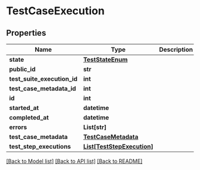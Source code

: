 # TestCaseExecution

## Properties
Name | Type | Description | Notes
------------ | ------------- | ------------- | -------------
**state** | [**TestStateEnum**](TestStateEnum.md) |  | 
**public_id** | **str** |  | 
**test_suite_execution_id** | **int** |  | 
**test_case_metadata_id** | **int** |  | 
**id** | **int** |  | 
**started_at** | **datetime** |  | [optional] 
**completed_at** | **datetime** |  | [optional] 
**errors** | **List[str]** |  | [optional] 
**test_case_metadata** | [**TestCaseMetadata**](TestCaseMetadata.md) |  | 
**test_step_executions** | [**List[TestStepExecution]**](TestStepExecution.md) |  | 

[[Back to Model list]](../README.md#documentation-for-models) [[Back to API list]](../README.md#documentation-for-api-endpoints) [[Back to README]](../README.md)


